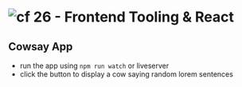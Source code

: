 ![cf](http://i.imgur.com/7v5ASc8.png) 26 - Frontend Tooling & React
===

## Cowsay App

* run the app using ``npm run watch`` or liveserver
* click the button to display a cow saying random lorem sentences
